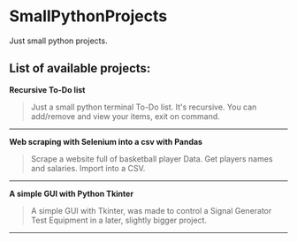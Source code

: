 # SmallPythonProjects
Just small python projects.

## List of available projects:

**Recursive To-Do list**

 >Just a small python terminal To-Do list.
 It's recursive.
 You can add/remove and view your items, exit on command.

---

**Web scraping with Selenium into a csv with Pandas**
 
 >Scrape a website full of basketball player Data.
 Get players names and salaries.
 Import into a CSV.
 
 ---
 
**A simple GUI with Python Tkinter**
 
 >A simple GUI with Tkinter, was made to control a Signal Generator
 Test Equipment in a later, slightly bigger project.
 
 ---
 
